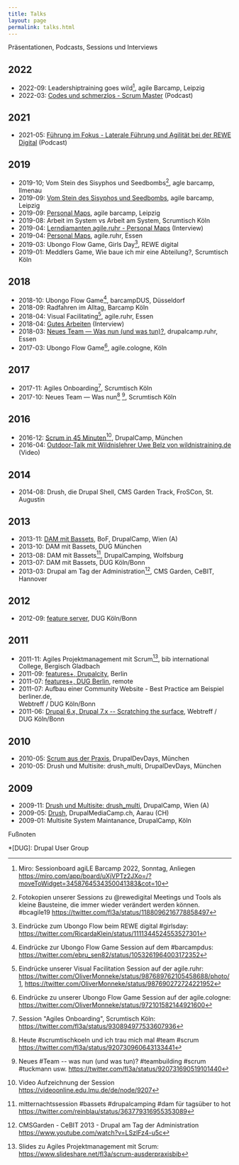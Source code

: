 ```yaml
---
title: Talks
layout: page
permalink: talks.html
---
```

Präsentationen, Podcasts, Sessions und Interviews 

## 2022

- 2022-09: Leadershiptraining goes wild[^lead], agile Barcamp, Leipzig
- 2022-03: [Codes und schmerzlos - Scrum Master](
https://open.spotify.com/episode/1CLjuetb79gnhK6V7lVd4g) (Podcast)

## 2021 

- 2021-05: [Führung im Fokus - Laterale Führung und Agilität bei der REWE Digital]( 
https://www.pta-team.com/podcast-episode-8-laterale-fuehrung-agilitaet-rewedigital) 
(Podcast)

## 2019

- 2019-10; Vom Stein des Sisyphos und Seedbombs[^sys-il], agle barcamp, Ilmenau
- 2019-09: [Vom Stein des Sisyphos und Seedbombs](
/2019/09/22/rueckblick-auf-das-4-agile-leipzig-barcamp.html#von-stein-des-sisyphos-und-seedbombs), 
agile barcamp, Leipzig
- 2019-09: [Personal Maps](
/2019/09/22/rueckblick-auf-das-4-agile-leipzig-barcamp.html#personal-maps), 
agile barcamp, Leipzig
- 2019-08: Arbeit im System vs Arbeit am System, Scrumtisch Köln
- 2019-04: [Lerndiamanten agile.ruhr - Personal Maps]( 
  https://www.youtube.com/watch?v=n0DS7hRQChk) (Interview)
- 2019-04: [Personal Maps](
/2019/04/22/agile-ruhr-hattrick.html#personal-maps), agile.ruhr, Essen
- 2019-03: Ubongo Flow Game, Girls Day[^ubongo-girlsday], REWE digital
- 2019-01: Meddlers Game, Wie baue ich mir eine Abteilung?, Scrumtisch Köln 

## 2018

- 2018-10: Ubongo Flow Game[^ubongo-dus], barcampDUS, Düsseldorf
- 2018-09: Radfahren im Alltag, Barcamp Köln 
- 2018-04: Visual Facilitating[^vis-ruhr], agile.ruhr, Essen
- 2018-04: [Gutes Arbeiten]( 
  https://www.youtube.com/watch?v=hCUHM7tSOHI) (Interview)
- 2018-03: [Neues Team — Was nun (und was tun)?](/neues-team-was-nun.html), 
drupalcamp.ruhr, Essen 
- 2017-03: Ubongo Flow Game[^ubongo-cgn], agile.cologne, Köln

## 2017

- 2017-11: Agiles Onboarding[^onboarding], Scrumtisch  Köln
- 2017-10: Neues Team — Was nun[^neu1] [^neu2], Scrumtisch Köln

## 2016

- 2016-12: [Scrum in 45 Minuten](
/scrum-45-minuten-drupalcamp-muenchen-2016.html)[^scrum-lmu], DrupalCamp, München 
- 2016-04: [Outdoor-Talk mit Wildnislehrer Uwe Belz von wildnistraining.de](
  https://www.youtube.com/watch?v=M2x_PTfHGiQ&t=1000s) (Video)

## 2014

- 2014-08: Drush, die Drupal Shell, CMS Garden Track, FroSCon, St. Augustin


## 2013

- 2013-11: [DAM mit Bassets](/bassets-bof-dcvie-2013.html), BoF, DrupalCamp, Wien (A) 
- 2013-10: DAM mit Bassets, DUG München 
- 2013-08: DAM mit Bassets[^bassets-camp], DrupalCamping, Wolfsburg 
- 2013-07: DAM mit Bassets, DUG Köln/Bonn 
- 2013-03: Drupal am Tag der Administration[^cebit], CMS Garden, CeBIT, Hannover

## 2012

- 2012-09: [feature server](https://www.drupal.org/sandbox/fl3a/1539916), DUG Köln/Bonn 


## 2011
   
- 2011-11: Agiles Projektmanagement mit Scrum[^scrum-bib], bib international College, Bergisch Gladbach 
- 2011-09: [features+, Drupalcity](
/2011/10/05/features-session-drupalcity-de-2011.html), Berlin
- 2011-07: [features+, DUG Berlin](
/2011/07/08/dub-themenabend-deployment-features.html), remote
- 2011-07: Aufbau einer Community Website - Best Practice am Beispiel berliner.de,   
Webtreff / DUG Köln/Bonn
- 2011-06: [Drupal 6.x, Drupal 7.x -- Scratching the surface](
/2011/06/15/drupal-6-x-drupal-7-x-scratching-the-surface-drupal-user-group-kln-bonn.html), Webtreff / DUG Köln/Bonn 

## 2010

- 2010-05: [Scrum aus der Praxis](
/2010/05/12/scrum-aus-der-praxis-drupaldevdays-2010.html), DrupalDevDays, München 
- 2010-05: Drush und Multisite: drush_multi, DrupalDevDays, München 

## 2009

- 2009-11: [Drush und Multisite: drush_multi](
/2009/12/08/drush-und-multisite-drush_multi-dcvie-2009.html), DrupalCamp, Wien (A) 
- 2009-05: [Drush](/2009/05/12/drush-drupalmediacamp-prsentation.html), 
DrupalMediaCamp.ch, Aarau (CH) 
- 2009-01: Multisite System Maintanance, DrupalCamp, Köln  

Fußnoten

[^ubongo-girlsday]: Eindrücke zum Ubongo Flow beim REWE digital #girlsday: <https://twitter.com/RicardaKlein/status/1111344524553527301>
[^ubongo-dus]: Eindrücke zur Ubongo Flow Game Session auf dem #barcampdus: <https://twitter.com/ebru_sen82/status/1053261964003172352>
[^ubongo-cgn]: Eindrücke zu unserer Ubongo Flow Game Session auf der agile.cologne: <https://twitter.com/OliverMonneke/status/972101582144921600>
[^vis-ruhr]: Eindrücke unserer Visual Facilitation Session auf der agile.ruhr: <https://twitter.com/OliverMonneke/status/987689762105458688/photo/1>, <https://twitter.com/OliverMonneke/status/987690272724221952>
[^scrum-bib]: Slides zu Agiles Projektmanagement mit Scrum: <https://www.slideshare.net/fl3a/scrum-ausderpraxisbib>
[^vis-ruhr]: Eindrücke unserer Visual Facilitation Session auf der agile.ruhr: <https://twitter.com/OliverMonneke/status/987689762105458688/photo/1>, <https://twitter.com/OliverMonneke/status/987690272724221952>
[^scrum-bib]: Slides zu Agiles Projektmanagement mit Scrum: <https://www.slideshare.net/fl3a/scrum-ausderpraxisbib>
[^onboarding]: Session "Agiles Onboarding", Scrumtisch Köln: <https://twitter.com/fl3a/status/930894977533607936>
[^bassets-camp]: mitternachtssession #bassets #drupalcamping #dam für tagsüber to hot <https://twitter.com/reinblau/status/363779316955353089>
[^cebit]: CMSGarden - CeBIT 2013 - Drupal am Tag der Administration <https://www.youtube.com/watch?v=LSzIFz4-u5c>
[^sys-il]: Fotokopien unserer Sessions zu @rewedigital Meetings und Tools als kleine Bausteine, die immer wieder verändert werden können. #bcagile19 <https://twitter.com/fl3a/status/1188096216778858497>
[^neu1]: Heute #scrumtischkoeln und ich trau mich mal #team #scrum <https://twitter.com/fl3a/status/920730960643133441>
[^neu2]: Neues #Team -- was nun (und was tun)? #teambuilding #scrum #tuckmann usw. <https://twitter.com/fl3a/status/920731690519101440>
[^scrum-lmu]: Video Aufzeichnung der Session <https://videoonline.edu.lmu.de/de/node/9207>
[^lead]: Miro: Sessionboard agiLE Barcamp 2022, Sonntag, Anliegen <https://miro.com/app/board/uXjVPTz2JXo=/?moveToWidget=3458764534350041383&cot=10>

*[DUG]: Drupal User Group
